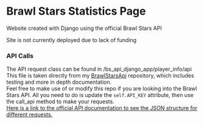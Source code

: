 <h1>Brawl Stars Statistics Page</h1>
<p>Website created with Django using the official Brawl Stars API</p>
<p>Site is not currently deployed due to lack of funding</p>

<h3>API Calls</h3>
<p>
  The API request class can be found in /bs_api_django_app/player_info/api<br>
  This file is taken directly from my <a href="https://github.com/dilliglobabgriz/BrawlStarsApi">BrawlStarsApi</a> repository, which includes testing and more in depth documentation.<br>
  Feel free to make use of or modify this repo if you are looking into the Brawl Stars API.
  All you need to do is update the <code>self.API_KEY</code> attribute, then use the call_api method to make your requests.<br>
  <a href="">Here is a link to the official API documentation to see the JSON structure for different requests.</a>
</p>
